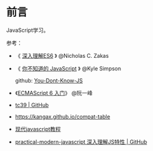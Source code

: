 # 前言

JavaScript学习。

参考：

- 《 [深入理解ES6](https://book.douban.com/subject/27072230/) 》 @Nicholas C. Zakas

- 《 [你不知道的 JavaScript](https://book.douban.com/series/40642) 》 @Kyle Simpson

  github: [You-Dont-Know-JS](https://github.com/getify/You-Dont-Know-JS/tree/1ed-zh-CN)

- 《[ECMAScript 6 入门](https://es6.ruanyifeng.com/)》 @阮一峰

- [tc39 | GitHub](https://github.com/tc39)

- <https://kangax.github.io/compat-table>

- [现代javascript教程](https://zh.javascript.info/)

- [practical-modern-javascript 深入理解JS特性 | GitHub](https://github.com/mjavascript/practical-modern-javascript)

